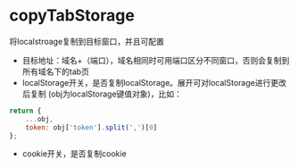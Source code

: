 # copyTabStorage
将localstroage复制到目标窗口，并且可配置

- 目标地址：域名+（端口），域名相同时可用端口区分不同窗口，否则会复制到所有域名下的tab页
- localStorage开关，是否复制localStorage。展开可对localStorage进行更改后复制 (obj为localStorage键值对象)，比如：

```js
return {
	...obj,
    token: obj['token'].split(',')[0]
};
```

- cookie开关，是否复制cookie
